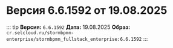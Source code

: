 # Версия 6.6.1592 от 19.08.2025

::: tip
**Версия:** `6.6.1592`
**Дата:** 19.08.2025
**Образ:** `cr.selcloud.ru/stormbpmn-enterprise/stormbpmn_fullstack_enterprise:6.6.1592`
:::
